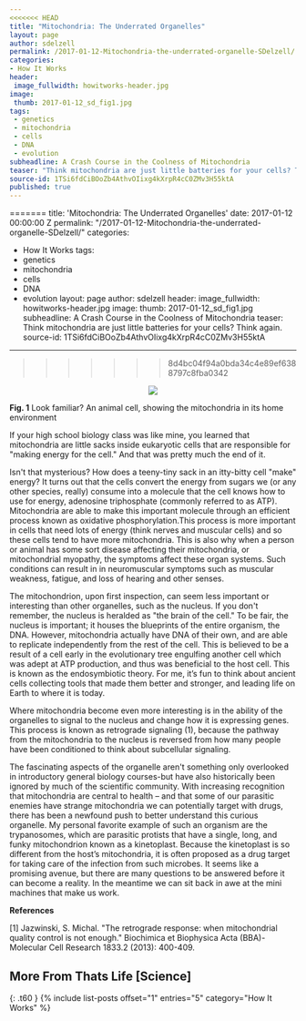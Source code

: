 ```yaml
---
<<<<<<< HEAD
title: "Mitochondria: The Underrated Organelles"
layout: page
author: sdelzell
permalink: /2017-01-12-Mitochondria-the-underrated-organelle-SDelzell/
categories:
- How It Works
header:
 image_fullwidth: howitworks-header.jpg
image:
 thumb: 2017-01-12_sd_fig1.jpg
tags:
 - genetics
 - mitochondria
 - cells
 - DNA
 - evolution
subheadline: A Crash Course in the Coolness of Mitochondria
teaser: "Think mitochondria are just little batteries for your cells? Think again."
source-id: 1TSi6fdCiBOoZb4AthvOIixg4kXrpR4cC0ZMv3H55ktA
published: true
---
```

=======
title: 'Mitochondria: The Underrated Organelles'
date: 2017-01-12 00:00:00 Z
permalink: "/2017-01-12-Mitochondria-the-underrated-organelle-SDelzell/"
categories:
- How It Works
tags:
- genetics
- mitochondria
- cells
- DNA
- evolution
layout: page
author: sdelzell
header:
  image_fullwidth: howitworks-header.jpg
image:
  thumb: 2017-01-12_sd_fig1.jpg
subheadline: A Crash Course in the Coolness of Mitochondria
teaser: Think mitochondria are just little batteries for your cells? Think again.
source-id: 1TSi6fdCiBOoZb4AthvOIixg4kXrpR4cC0ZMv3H55ktA
---

>>>>>>> 8d4bc04f94a0bda34c4e89ef6388797c8fba0342
<div style="text-align:center"><img src ="http://images.tutorvista.com/cms/images/101/structure-of-animal-cell-2.jpg"/></div>

**Fig. 1** Look familiar? An animal cell, showing the mitochondria in its home environment

If your high school biology class was like mine, you learned that mitochondria are little sacks inside eukaryotic cells that are responsible for "making energy for the cell." And that was pretty much the end of it. 

Isn't that mysterious? How does a teeny-tiny sack in an itty-bitty cell "make" energy? It turns out that the cells convert the energy from sugars we (or any other species, really) consume into a molecule that the cell knows how to use for energy, adenosine triphosphate (commonly referred to as ATP). Mitochondria are able to make this important molecule through an efficient process known as oxidative phosphorylation.This process is more important in cells that need lots of energy (think nerves and muscular cells) and so these cells tend to have more mitochondria. This is also why when a person or animal has some sort disease affecting their mitochondria, or mitochondrial myopathy, the symptoms affect these organ systems. Such conditions can result in in neuromuscular symptoms such as muscular weakness, fatigue, and loss of hearing and other senses. 

The mitochondrion, upon first inspection, can seem less important or interesting than other organelles, such as the nucleus. If you don't remember, the nucleus is heralded as "the brain of the cell." To be fair, the nucleus is important; it houses the blueprints of the entire organism, the DNA. However, mitochondria actually have DNA of their own, and are able to replicate independently from the rest of the cell. This is believed to be a result of a cell early in the evolutionary tree engulfing another cell which was adept at ATP production, and thus was beneficial to the host cell. This is known as the endosymbiotic theory. For me, it’s fun to think about ancient cells collecting tools that made them better and stronger, and leading life on Earth to where it is today. 

Where mitochondria become even more interesting is in the ability of the organelles to signal to the nucleus and change how it is expressing genes. This process is known as retrograde signaling (1), because the pathway from the mitochondria to the nucleus is reversed from how many people have been conditioned to think about subcellular signaling. 

The fascinating aspects of the organelle aren't something only overlooked in introductory general biology courses-but have also historically been ignored by much of the scientific community. With increasing recognition that mitochondria are central to health – and that some of our parasitic enemies have strange mitochondria we can potentially target with drugs, there has been a newfound push to better understand this curious organelle. My personal favorite example of such an organism are the trypanosomes, which are parasitic protists that have a single, long, and funky mitochondrion known as a kinetoplast. Because the kinetoplast is so different from the host’s mitochondria, it is often proposed as a drug target for taking care of the infection from such microbes. It seems like a promising avenue, but there are many questions to be answered before it can become a reality. In the meantime we can sit back in awe at the mini machines that make us work.

**References**

[1] Jazwinski, S. Michal. "The retrograde response: when mitochondrial quality control is not enough." Biochimica et Biophysica Acta (BBA)-Molecular Cell Research 1833.2 (2013): 400-409.

## More From Thats Life [Science]
{: .t60 }
{% include list-posts offset="1" entries="5" category="How It Works" %}
